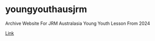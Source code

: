 # youngyouthausjrm
Archive Website For JRM Australasia Young Youth Lesson From 2024

<a href="https://youngyouth.jrmorg.com">Link</a>
